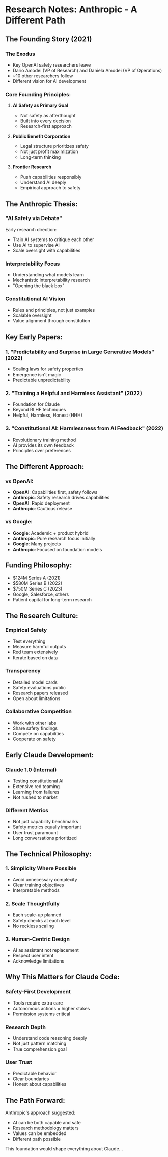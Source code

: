 # Research Notes: Anthropic - A Different Path

## The Founding Story (2021)

### The Exodus
- Key OpenAI safety researchers leave
- Dario Amodei (VP of Research) and Daniela Amodei (VP of Operations)
- ~10 other researchers follow
- Different vision for AI development

### Core Founding Principles:
1. **AI Safety as Primary Goal**
   - Not safety as afterthought
   - Built into every decision
   - Research-first approach

2. **Public Benefit Corporation**
   - Legal structure prioritizes safety
   - Not just profit maximization
   - Long-term thinking

3. **Frontier Research**
   - Push capabilities responsibly
   - Understand AI deeply
   - Empirical approach to safety

## The Anthropic Thesis:

### "AI Safety via Debate"
Early research direction:
- Train AI systems to critique each other
- Use AI to supervise AI
- Scale oversight with capabilities

### Interpretability Focus
- Understanding what models learn
- Mechanistic interpretability research
- "Opening the black box"

### Constitutional AI Vision
- Rules and principles, not just examples
- Scalable oversight
- Value alignment through constitution

## Key Early Papers:

### 1. "Predictability and Surprise in Large Generative Models" (2022)
- Scaling laws for safety properties
- Emergence isn't magic
- Predictable unpredictability

### 2. "Training a Helpful and Harmless Assistant" (2022)
- Foundation for Claude
- Beyond RLHF techniques
- Helpful, Harmless, Honest (HHH)

### 3. "Constitutional AI: Harmlessness from AI Feedback" (2022)
- Revolutionary training method
- AI provides its own feedback
- Principles over preferences

## The Different Approach:

### vs OpenAI:
- **OpenAI**: Capabilities first, safety follows
- **Anthropic**: Safety research drives capabilities
- **OpenAI**: Rapid deployment
- **Anthropic**: Cautious release

### vs Google:
- **Google**: Academic + product hybrid
- **Anthropic**: Pure research focus initially
- **Google**: Many projects
- **Anthropic**: Focused on foundation models

## Funding Philosophy:
- $124M Series A (2021)
- $580M Series B (2022)
- $750M Series C (2023)
- Google, Salesforce, others
- Patient capital for long-term research

## The Research Culture:

### Empirical Safety
- Test everything
- Measure harmful outputs
- Red team extensively
- Iterate based on data

### Transparency
- Detailed model cards
- Safety evaluations public
- Research papers released
- Open about limitations

### Collaborative Competition
- Work with other labs
- Share safety findings
- Compete on capabilities
- Cooperate on safety

## Early Claude Development:

### Claude 1.0 (Internal)
- Testing constitutional AI
- Extensive red teaming
- Learning from failures
- Not rushed to market

### Different Metrics
- Not just capability benchmarks
- Safety metrics equally important
- User trust paramount
- Long conversations prioritized

## The Technical Philosophy:

### 1. Simplicity Where Possible
- Avoid unnecessary complexity
- Clear training objectives
- Interpretable methods

### 2. Scale Thoughtfully
- Each scale-up planned
- Safety checks at each level
- No reckless scaling

### 3. Human-Centric Design
- AI as assistant not replacement
- Respect user intent
- Acknowledge limitations

## Why This Matters for Claude Code:

### Safety-First Development
- Tools require extra care
- Autonomous actions = higher stakes
- Permission systems critical

### Research Depth
- Understand code reasoning deeply
- Not just pattern matching
- True comprehension goal

### User Trust
- Predictable behavior
- Clear boundaries
- Honest about capabilities

## The Path Forward:
Anthropic's approach suggested:
- AI can be both capable and safe
- Research methodology matters
- Values can be embedded
- Different path possible

This foundation would shape everything about Claude...